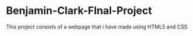 # Benjamin-Clark-FInal-Project
This project consists of a webpage that i have made using HTML5 and CSS
